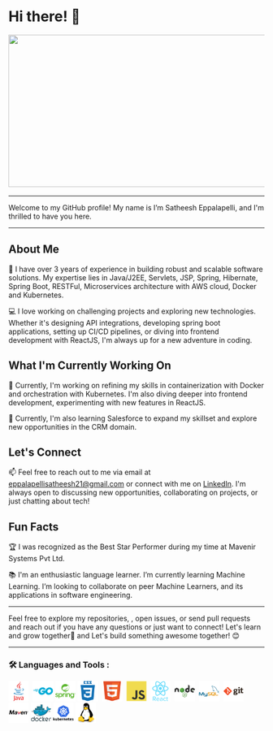 # Hi there! 👋

<div align="center">
  <img src="https://media.giphy.com/media/dWesBcTLavkZuG35MI/giphy.gif" width="600" height="300"/>
</div>

---

Welcome to my GitHub profile! My name is I’m Satheesh Eppalapelli, and I'm thrilled to have you here.

---

## About Me

🚀 I have over 3 years of experience in building robust and scalable software solutions. My expertise lies in Java/J2EE, Servlets, JSP, Spring, Hibernate, Spring Boot, RESTFul, Microservices architecture with AWS cloud, Docker and Kubernetes.

💻 I love working on challenging projects and exploring new technologies. Whether it's designing API integrations, developing spring boot applications, setting up CI/CD pipelines, or diving into frontend development with ReactJS, I'm always up for a new adventure in coding.

## What I'm Currently Working On

🔧 Currently, I'm working on refining my skills in containerization with Docker and orchestration with Kubernetes. I'm also diving deeper into frontend development, experimenting with new features in ReactJS.

🌱 Currently, I'm also learning Salesforce to expand my skillset and explore new opportunities in the CRM domain.

## Let's Connect

📫 Feel free to reach out to me via email at eppalapellisatheesh21@gmail.com or connect with me on [LinkedIn](https://www.linkedin.com/in/satheesheppalapelli). I'm always open to discussing new opportunities, collaborating on projects, or just chatting about tech!

## Fun Facts

🏆 I was recognized as the Best Star Performer during my time at Mavenir Systems Pvt Ltd.

📚 I'm an enthusiastic language learner. I’m currently learning Machine Learning. I’m looking to collaborate on peer Machine Learners, and its applications in software engineering.

---

Feel free to explore my repositories, , open issues, or send pull requests and reach out if you have any questions or just want to connect! Let's learn and grow together🌱 and Let's build something awesome together! 😊

---

### :hammer_and_wrench: Languages and Tools :
<div>
  <img src="https://github.com/devicons/devicon/blob/master/icons/java/java-original-wordmark.svg" title="Java" alt="Java" width="40" height="40"/>&nbsp;
  <img src="https://github.com/devicons/devicon/blob/master/icons/go/go-original-wordmark.svg" title="GoLang" **alt="GoLang" width="40" height="40"/>
  <img src="https://github.com/devicons/devicon/blob/master/icons/spring/spring-original-wordmark.svg" title="Springboot" **alt="Springboot" width="40" height="40"/>
  <img src="https://github.com/devicons/devicon/blob/master/icons/css3/css3-plain-wordmark.svg"  title="CSS3" alt="CSS" width="40" height="40"/>&nbsp;
  <img src="https://github.com/devicons/devicon/blob/master/icons/html5/html5-original.svg" title="HTML5" alt="HTML" width="40" height="40"/>&nbsp;
  <img src="https://github.com/devicons/devicon/blob/master/icons/javascript/javascript-original.svg" title="JavaScript" alt="JavaScript" width="40" height="40"/>&nbsp;
  <img src="https://github.com/devicons/devicon/blob/master/icons/react/react-original-wordmark.svg" title="React" alt="React" width="40" height="40"/>&nbsp;
  <img src="https://github.com/devicons/devicon/blob/master/icons/nodejs/nodejs-original-wordmark.svg" title="NodeJS" alt="NodeJS" width="40" height="40"/>&nbsp;
  <img src="https://github.com/devicons/devicon/blob/master/icons/mysql/mysql-original-wordmark.svg" title="MySQL"  alt="MySQL" width="40" height="40"/>&nbsp;
  <img src="https://github.com/devicons/devicon/blob/master/icons/git/git-original-wordmark.svg" title="Git" **alt="Git" width="40" height="40"/>
  <img src="https://github.com/devicons/devicon/blob/master/icons/maven/maven-original-wordmark.svg" title="Maven" **alt="Maven" width="40" height="40"/>
  <img src="https://github.com/devicons/devicon/blob/master/icons/docker/docker-original-wordmark.svg" title="Docker" **alt="Docker" width="40" height="40"/>
  <img src="https://github.com/devicons/devicon/blob/master/icons/kubernetes/kubernetes-original-wordmark.svg" title="Kubernetes" **alt="Kubernetes" width="40" height="40"/>
  <img src="https://github.com/devicons/devicon/blob/master/icons/linux/linux-original.svg" title="Linux" **alt="Linux" width="40" height="40"/>
</div>
